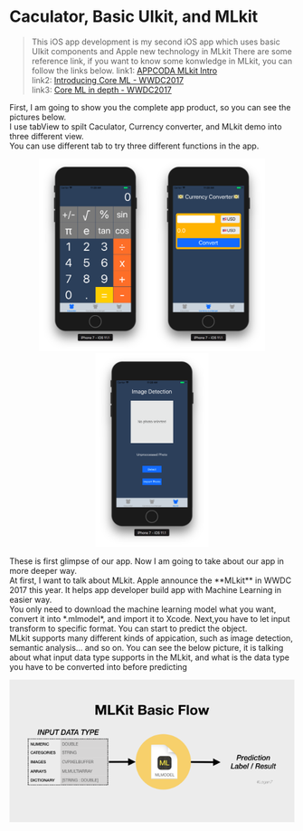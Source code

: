 # Caculator, Basic UIkit, and MLkit
> This iOS app development is my second iOS app which uses basic UIkit components and Apple new technology in MLkit
> There are some reference link, if you want to know some konwledge in MLkit, you can follow the links below.
> link1: [APPCODA MLkit Intro](https://www.appcoda.com/coreml-introduction/)</br>
> link2: [Introducing Core ML - WWDC2017](https://developer.apple.com/videos/play/wwdc2017/703/)</br>
> link3: [Core ML in depth - WWDC2017](https://developer.apple.com/videos/play/wwdc2017/710/)</br>

First, I am going to show you the complete app product, so you can see the pictures below.</br>
I use tabView to spilt Caculator, Currency converter, and MLkit demo into three different view.</br>
You can use different tab to try three different functions in the app.
<p align="center">
<img alt="Calculator" src="https://github.com/HermesKeng/Caculator/blob/master/image/Caculator.png" width="200"><img alt="Currency Converter" src="https://github.com/HermesKeng/Caculator/blob/master/image/Currency%20Converter.png" width="200"><img alt="MLkit Demo" src="https://github.com/HermesKeng/Caculator/blob/master/image/MLkit.png" width="200">
</p>
These is first glimpse of our app. Now I am going to take about our app in more deeper way.</br>
At first, I want to talk about MLkit.
Apple announce the **MLkit** in WWDC 2017 this year. It helps app developer build app with Machine Learning in easier way.</br>
You only need to download the machine learning model what you want, convert it into *.mlmodel*, and import it to Xcode. Next,you have to let input transform to specific format. You can start to predict the object.</br> 
MLkit supports many different kinds of appication, such as image detection, semantic analysis... and so on. 
You can see the below picture, it is talking about what input data type supports in the MLkit, and what is the data type you have to be converted into before predicting</br>
<p align="center">
<img alt="MLkit Flow" src="https://github.com/HermesKeng/Caculator/blob/master/image/MLmodelFlow.png" >
</p>





